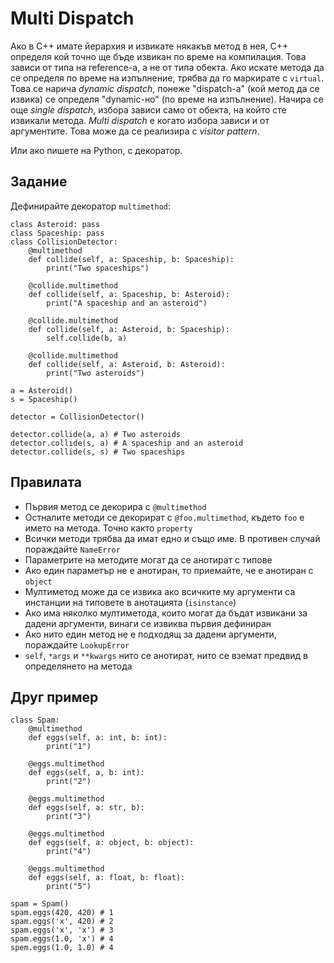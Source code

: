 # Multi Dispatch

Ако в C++ имате йерархия и извикате някакъв метод в нея, C++ определя кой точно ще бъде извикан по време на компилация. Това зависи от типа на reference-а, а не от типа обекта. Ако искате метода да се определя по време на изпълнение, трябва да го маркирате с `virtual`. Това се нарича *dynamic dispatch*, понеже "dispatch-а" (кой метод да се извика) се определя "dynamic-но" (по време на изпълнение). Начира се още *single dispatch*, избора зависи само от обекта, на който сте извикали метода. *Multi dispatch* е когато избора зависи и от аргументите. Това може да се реализира с *visitor pattern*.

Или ако пишете на Python, с декоратор.

## Задание

Дефинирайте декоратор `multimethod`:

    class Asteroid: pass
    class Spaceship: pass
    class CollisionDetector:
        @multimethod
        def collide(self, a: Spaceship, b: Spaceship):
            print("Two spaceships")
    
        @collide.multimethod
        def collide(self, a: Spaceship, b: Asteroid):
            print("A spaceship and an asteroid")
    
        @collide.multimethod
        def collide(self, a: Asteroid, b: Spaceship):
            self.collide(b, a)
    
        @collide.multimethod
        def collide(self, a: Asteroid, b: Asteroid):
            print("Two asteroids")
    
    a = Asteroid()
    s = Spaceship()
    
    detector = CollisionDetector()
    
    detector.collide(a, a) # Two asteroids
    detector.collide(s, a) # A spaceship and an asteroid
    detector.collide(s, s) # Two spaceships

## Правилата

* Първия метод се декорира с `@multimethod`
* Остналите методи се декорират с `@foo.multimethod`, където `foo` е името на метода. Точно както `property`
* Всички методи трябва да имат едно и също име. В противен случай пораждайте `NameError`
* Параметрите на методите могат да се анотират с типове
* Ако един параметър не е анотиран, то приемайте, че е анотиран с `object`
* Мултиметод може да се извика ако всичките му аргументи са инстанции на типовете в анотацията (`isinstance`)
* Ако има няколко мултиметода, които могат да бъдат извикани за дадени аргументи, винаги се извиква първия дефиниран
* Ако нито един метод не е подходящ за дадени аргументи, пораждайте `LookupError`
* `self`, `*args` и `**kwargs` нито се анотират, нито се вземат предвид в определянето на метода

## Друг пример

    class Spam:
        @multimethod
        def eggs(self, a: int, b: int):
            print("1")
    
        @eggs.multimethod
        def eggs(self, a, b: int):
            print("2")
    
        @eggs.multimethod
        def eggs(self, a: str, b):
            print("3")
    
        @eggs.multimethod
        def eggs(self, a: object, b: object):
            print("4")
    
        @eggs.multimethod
        def eggs(self, a: float, b: float):
            print("5")
    
    spam = Spam()
    spam.eggs(420, 420) # 1
    spam.eggs('x', 420) # 2
    spam.eggs('x', 'x') # 3
    spam.eggs(1.0, 'x') # 4
    spem.eggs(1.0, 1.0) # 4
